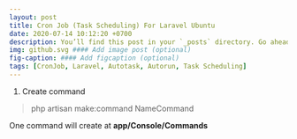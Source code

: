 ```yaml
---
layout: post
title: Cron Job (Task Scheduling) For Laravel Ubuntu
date: 2020-07-14 10:12:20 +0700
description: You’ll find this post in your `_posts` directory. Go ahead and edit it and re-build the site to see your changes. #### Add post description (optional)
img: github.svg #### Add image post (optional)
fig-caption: #### Add figcaption (optional)
tags: [CronJob, Laravel, Autotask, Autorun, Task Scheduling]
---
```


1. Create command
>php artisan make:command NameCommand

One command will create at <strong>app/Console/Commands</strong>


